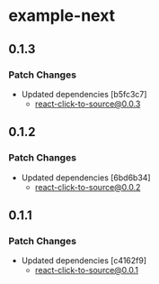# example-next

## 0.1.3

### Patch Changes

- Updated dependencies [b5fc3c7]
  - react-click-to-source@0.0.3

## 0.1.2

### Patch Changes

- Updated dependencies [6bd6b34]
  - react-click-to-source@0.0.2

## 0.1.1

### Patch Changes

- Updated dependencies [c4162f9]
  - react-click-to-source@0.0.1
